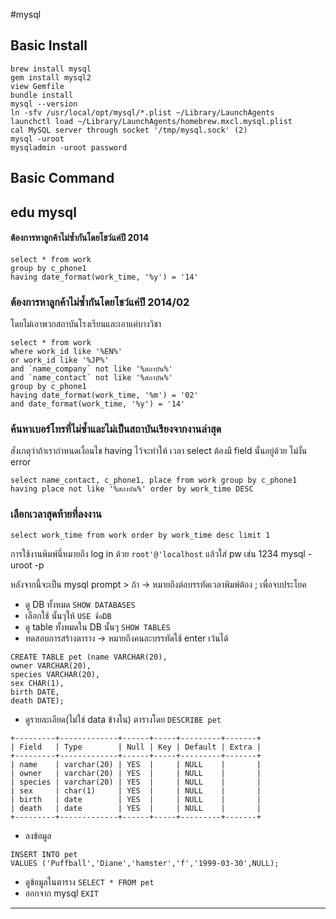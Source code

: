 #mysql

## Basic Install

```
brew install mysql
gem install mysql2
view Gemfile
bundle install
mysql --version
ln -sfv /usr/local/opt/mysql/*.plist ~/Library/LaunchAgents
launchctl load ~/Library/LaunchAgents/homebrew.mxcl.mysql.plist
cal MySQL server through socket '/tmp/mysql.sock' (2)
mysql -uroot
mysqladmin -uroot password
```

## Basic Command


## edu mysql

#### ต้องการหาลูกค้าไม่ซ้ำกันโดยโชว์แค่ปี 2014

```
select * from work
group by c_phone1 
having date_format(work_time, '%y') = '14'
```

### ต้องการหาลูกค้าไม่ซ้ำกันโดยโชว์แค่ปี 2014/02 

โดยไม่เอาพวกสถาบันโรงเรียนและเอาแค่บางวิชา

```
select * from work
where work_id like '%EN%' 
or work_id like '%JP%' 
and `name_company` not like '%สถาบัน%'
and `name_contact` not like '%สถาบัน%'
group by c_phone1 
having date_format(work_time, '%m') = '02' 
and date_format(work_time, '%y') = '14'
```


### ค้นหาเบอร์โทรที่ไม่ซ้ำและไม่เป็นสถาบันเรียงจากงานล่าสุด

สังเกตุว่าถ้าเรากำหนดเงื่อนไข having ไว้จะทำให้
เวลา select ต้องมี field นั้นอยู่ด้วย ไม่งั้น error

```
select name_contact, c_phone1, place from work group by c_phone1 having place not like '%สถาบัน%' order by work_time DESC
```

### เลือกเวลาสุดท้ายที่ลงงาน

```
select work_time from work order by work_time desc limit 1
```

การใช้งานพิมพ์นี่หมายถึง log in ด้วย `root'@'localhost` แล้วใส่ pw เช่น 1234
	mysql -uroot -p

หลังจากนี้จะเป็น mysql prompt > ถ้า -> หมายถึงต่อบรรทัดเวลาพิมพ์ต้อง ; เพื่อจบประโยค

* ดู DB ทั้งหมด `SHOW DATABASES`
* เลือกใช้ นั้นๆให้ `USE ชื่อDB`
* ดู table ทั้งหมดใน DB นั้นๆ `SHOW TABLES`
* ทดสอบการสร้างตาราง -> หมายถึงคนละบรรทัดใช้ enter เว้นได้

```
CREATE TABLE pet (name VARCHAR(20), 
owner VARCHAR(20),
species VARCHAR(20),
sex CHAR(1),
birth DATE,
death DATE);
```

* ดูรายละเอียด(ไม่ใช่ data ข้างใน) ตารางโดย `DESCRIBE pet`

```
+---------+-------------+------+-----+---------+-------+
| Field   | Type        | Null | Key | Default | Extra |
+---------+-------------+------+-----+---------+-------+
| name    | varchar(20) | YES  |     | NULL    |       |
| owner   | varchar(20) | YES  |     | NULL    |       |
| species | varchar(20) | YES  |     | NULL    |       |
| sex     | char(1)     | YES  |     | NULL    |       |
| birth   | date        | YES  |     | NULL    |       |
| death   | date        | YES  |     | NULL    |       |
+---------+-------------+------+-----+---------+-------+
```

* ลงข้อมูล

```
INSERT INTO pet
VALUES ('Puffball','Diane','hamster','f','1999-03-30',NULL);
```

* ดูข้อมูลในตาราง `SELECT * FROM pet`
* ออกจาก mysql `EXIT`
-----